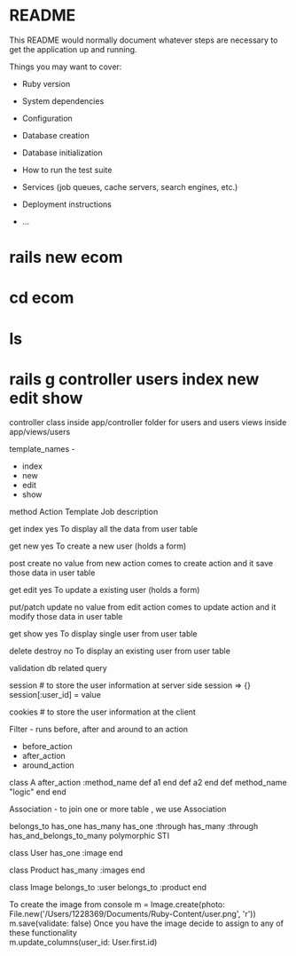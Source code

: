 # README

This README would normally document whatever steps are necessary to get the
application up and running.

Things you may want to cover:

* Ruby version

* System dependencies

* Configuration

* Database creation

* Database initialization

* How to run the test suite

* Services (job queues, cache servers, search engines, etc.)

* Deployment instructions

* ...

# rails new ecom
# cd ecom
# ls
# rails g controller users index new edit show
 controller class inside app/controller folder for users and users views inside app/views/users

template_names -
  - index
  - new
  - edit
  - show




method            Action                Template           Job description

get               index                   yes              To display all the data from user table

get               new                     yes              To create a new user (holds a form)

post              create                   no              value from new action comes to create action and it save those data in user table

get               edit                    yes              To update a existing user (holds a form)


put/patch         update                   no             value from edit action comes to update action and it modify those data in user table


get               show                    yes              To display single user from user table   

delete            destroy                  no              To display an existing user from user table




validation
db related query  







session  # to store the user information  at server side
session => {}
session[:user_id] = value   

cookies  # to store the user information at the client



Filter - runs before, after and around to an action


 - before_action
 - after_action
 - around_action

 class A
    after_action :method_name
    def a1
    end
    def a2
    end
    def method_name
       "logic"
    end
 end







 Association -
 to join one or more table , we use Association


 belongs_to
 has_one
 has_many
 has_one :through
 has_many :through
 has_and_belongs_to_many
 polymorphic
 STI   



 class User
  has_one :image
 end

 class Product
   has_many :images
 end

 class Image
   belongs_to :user
   belongs_to :product
 end   



 To create the image from console
 m = Image.create(photo: File.new('/Users/1228369/Documents/Ruby-Content/user.png', 'r'))
 m.save(validate: false)
  Once you have the image decide to assign to any of these functionality  
  m.update_columns(user_id: User.first.id)

  

